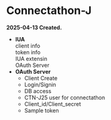 # Connectathon-J
**2025-04-13 Created.**
    
* **IUA**  
  client info  
  token info  
  IUA extensin  
  OAuth Server  
* **OAuth Server**  
  * Client Create  
  * Login/Signin  
  * DB access  
  * CTN-J25 user for connectathon  
  * Client_id/Client_secret  
  * Sample token  
